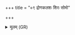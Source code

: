 +++
title = "०९ द्रोणकलशः शिरः सोमो"

+++
<details><summary>मूलम् (GR)</summary>

द्रोणकलशः शिरः सोमो राजा मस्तिष्कः ॥
</details>